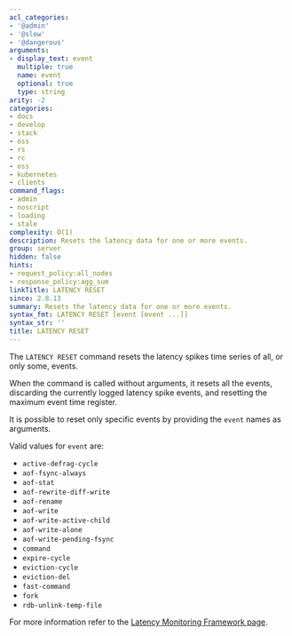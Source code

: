 ```yaml
---
acl_categories:
- '@admin'
- '@slow'
- '@dangerous'
arguments:
- display_text: event
  multiple: true
  name: event
  optional: true
  type: string
arity: -2
categories:
- docs
- develop
- stack
- oss
- rs
- rc
- oss
- kubernetes
- clients
command_flags:
- admin
- noscript
- loading
- stale
complexity: O(1)
description: Resets the latency data for one or more events.
group: server
hidden: false
hints:
- request_policy:all_nodes
- response_policy:agg_sum
linkTitle: LATENCY RESET
since: 2.8.13
summary: Resets the latency data for one or more events.
syntax_fmt: LATENCY RESET [event [event ...]]
syntax_str: ''
title: LATENCY RESET
---
```

The `LATENCY RESET` command resets the latency spikes time series of all, or only some, events.

When the command is called without arguments, it resets all the
events, discarding the currently logged latency spike events, and resetting
the maximum event time register.

It is possible to reset only specific events by providing the `event` names
as arguments.

Valid values for `event` are:
* `active-defrag-cycle`
* `aof-fsync-always`
* `aof-stat`
* `aof-rewrite-diff-write`
* `aof-rename`
* `aof-write`
* `aof-write-active-child`
* `aof-write-alone`
* `aof-write-pending-fsync`
* `command`
* `expire-cycle`
* `eviction-cycle`
* `eviction-del`
* `fast-command`
* `fork`
* `rdb-unlink-temp-file`

For more information refer to the [Latency Monitoring Framework page][lm].

[lm]: /operate/oss_and_stack/management/optimization/latency-monitor.md
